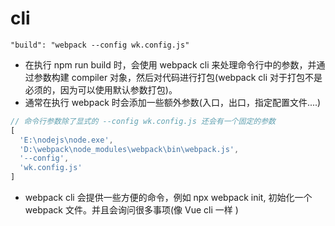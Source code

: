 # cli

`"build": "webpack --config wk.config.js"`

* 在执行 npm run build 时，会使用 webpack cli 来处理命令行中的参数，并通过参数构建 compiler 对象，然后对代码进行打包(webpack cli 对于打包不是必须的，因为可以使用默认参数打包)。
* 通常在执行 webpack 时会添加一些额外参数(入口，出口，指定配置文件....)

```js
// 命令行参数除了显式的 --config wk.config.js 还会有一个固定的参数
[
  'E:\nodejs\node.exe',
  'D:\webpack\node_modules\webpack\bin\webpack.js',
  '--config',
  'wk.config.js'
]
```

* webpack cli 会提供一些方便的命令，例如 npx webpack init, 初始化一个 webpack 文件。并且会询问很多事项(像 Vue cli 一样 )

